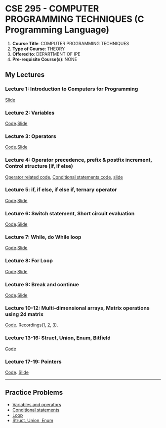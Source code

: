 # CSE 295 - COMPUTER PROGRAMMING TECHNIQUES (C Programming Language)
1. **Course Title**: COMPUTER PROGRAMMING TECHNIQUES  
2. **Type of Course**: THEORY  
3. **Offered to**: DEPARTMENT OF IPE  
4. **Pre-requisite Course(s)**: NONE  

## My Lectures

### Lecture 1: Introduction to Computers for Programming  
[Slide](https://docs.google.com/presentation/d/15Y51PUgsW5OakXdZFfa8qHhcaLV-nKkc1Pmd1AkI99o/edit?usp=sharing)  
### Lecture 2: Variables  
[Code](./variables/).[Slide](https://docs.google.com/presentation/d/1qYLthoMqjaD4CBdUid5w_x8jylcaG7AX1t8YucCIxu8/edit?usp=sharing)  
### Lecture 3: Operators  
[Code](./operators/).[Slide](https://docs.google.com/presentation/d/1qYLthoMqjaD4CBdUid5w_x8jylcaG7AX1t8YucCIxu8/edit?usp=sharing)  
### Lecture 4: Operator precedence, prefix & postfix increment, Control structure (if, if else)
[Operator related code](./operators/), [Conditional statements code](./conditional/), [slide](https://docs.google.com/presentation/d/1mcBhrPgwE0_MojRC1GcmfDMaf_aYk1t1dE8_zY_8Kt0/edit?usp=sharing)
### Lecture 5: if, if else, if else if, ternary operator
[Code](./conditional/).[Slide](https://docs.google.com/presentation/d/1mcBhrPgwE0_MojRC1GcmfDMaf_aYk1t1dE8_zY_8Kt0/edit?usp=sharing)  
### Lecture 6: Switch statement, Short circuit evaluation 
[Code](./conditional/).[Slide](https://docs.google.com/presentation/d/1mcBhrPgwE0_MojRC1GcmfDMaf_aYk1t1dE8_zY_8Kt0/edit?usp=sharing)  
### Lecture 7: While, do While loop
[Code](./loop/).[Slide](https://docs.google.com/presentation/d/1mcBhrPgwE0_MojRC1GcmfDMaf_aYk1t1dE8_zY_8Kt0/edit?usp=sharing)  
### Lecture 8: For Loop
[Code](./loop/).[Slide](https://docs.google.com/presentation/d/1mcBhrPgwE0_MojRC1GcmfDMaf_aYk1t1dE8_zY_8Kt0/edit?usp=sharing)  
### Lecture 9: Break and continue
[Code](./loop/).[Slide](https://docs.google.com/presentation/d/1mcBhrPgwE0_MojRC1GcmfDMaf_aYk1t1dE8_zY_8Kt0/edit?usp=sharing)  

### Lecture 10-12: Multi-dimensional arrays, Matrix operations using 2d matrix
[Code](./multi-dimensional-array/).
Recordings([1](https://youtu.be/gvNwoS1vJXw), [2](https://youtu.be/s0-CHQ77BQ8), [3](https://youtu.be/avPldF8nhFo)).


### Lecture 13-16: Struct, Union, Enum, Bitfield 
[Code](./structure_union_enum_bitfield/) 


### Lecture 17-19: Pointers

[Code](./pointers/).
[Slide](https://docs.google.com/presentation/d/18Qdg1KCIP5hVz9_Ze43DH58ZDhTDhfS8/edit?usp=sharing&ouid=117096245255767727845&rtpof=true&sd=true)

---

## Practice Problems
- [Variables and operators](./practice/vars_and_ops/README.md)
- [Conditional statements](./practice/conditional/README.md)
- [Loop](./practice/loops/README.md)
- [Struct, Union, Enum](./practice/structure_union_enum/README.md)